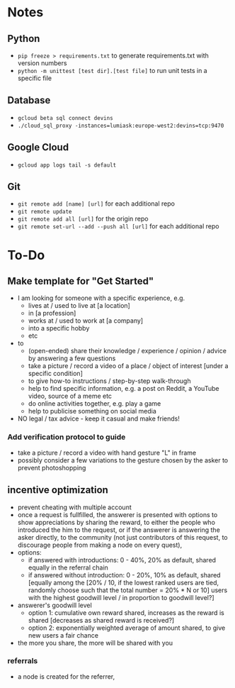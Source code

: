 # Notes
## Python
- `pip freeze > requirements.txt` to generate requirements.txt with version numbers
- `python -m unittest [test dir].[test file]` to run unit tests in a specific file

## Database
- `gcloud beta sql connect devins`
- `./cloud_sql_proxy -instances=lumiask:europe-west2:devins=tcp:9470`

## Google Cloud
- `gcloud app logs tail -s default`

## Git
- `git remote add [name] [url]` for each additional repo
- `git remote update`
- `git remote add all [url]` for the origin repo
- `git remote set-url --add --push all [url]` for each additional repo


# To-Do
## Make template for "Get Started"
- I am looking for someone with a specific experience, e.g.
  - lives at / used to live at [a location]
  - in [a profession]
  - works at / used to work at [a company]
  - into a specific hobby
  - etc
- to
  - (open-ended) share their knowledge / experience / opinion / advice by answering a few questions
  - take a picture / record a video of a place / object of interest [under a specific condition]
  - to give how-to instructions / step-by-step walk-through
  - help to find specific information, e.g. a post on Reddit, a YouTube video, source of a meme etc
  - do online activities together, e.g. play a game
  - help to publicise something on social media
- NO legal / tax advice - keep it casual and make friends!

### Add verification protocol to guide
- take a picture / record a video with hand gesture "L" in frame
- possibly consider a few variations to the gesture chosen by the asker to prevent photoshopping

## incentive optimization
- prevent cheating with multiple account
- once a request is fullfilled, the answerer is presented with options to show appreciations by sharing the reward, to either the people who introduced the him to the request, or if the answerer is answering the asker directly, to the community (not just contributors of this request, to discourage people from making a node on every quest), 
- options:
  - if answered with introductions: 0 - 40%, 20% as default, shared equally in the referral chain
  - if answered without introduction: 0 - 20%, 10% as default, shared [equally among the [20% / 10, if the lowest ranked users are tied, randomly choose such that the total number = 20% * N or 10] users with the highest goodwill level / in proportion to goodwill level?]
- answerer's goodwill level
  - option 1: cumulative own reward shared, increases as the reward is shared [decreases as shared reward is received?]
  - option 2: exponentially weighted average of amount shared, to give new users a fair chance
- the more you share, the more will be shared with you

### referrals
- a node is created for the referrer, 